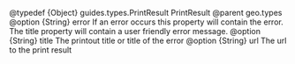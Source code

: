 @typedef {Object} guides.types.PrintResult PrintResult
@parent geo.types
@option {String} error If an error occurs this property will contain the error. The title property will contain a user friendly error message.
@option {String} title The printout title or title of the error
@option {String} url The url to the print result
